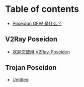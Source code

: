 # Table of contents

* [Poseidon GFW 是什么？](README.md)

## V2Ray Poseidon

* [欢迎您使用 V2Ray-Poseidon](v2ray-poseidon/index.md)

## Trojan Poseidon

* [Untitled](trojan-poseidon/untitled.md)

